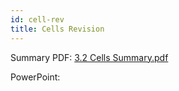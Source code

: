 ```yaml
---
id: cell-rev
title: Cells Revision
---
```


Summary PDF: [3.2 Cells Summary.pdf](https://github.com/sgdwn/al-bio/files/6136580/3.2.Cells.Summary.pdf)

PowerPoint: 
